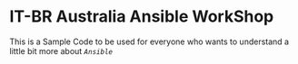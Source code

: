 #  IT-BR Australia Ansible WorkShop 


This is a Sample Code to be used for everyone who wants to understand a little bit more about *`Ansible`*
